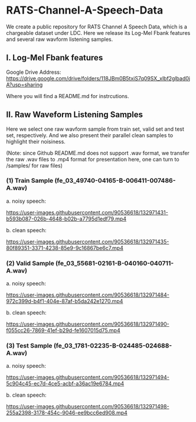# RATS-Channel-A-Speech-Data
We create a public repository for RATS Channel A Speech Data, which is a chargeable dataset under LDC. Here we release its Log-Mel Fbank features and several raw wavform listening samples.

## I. Log-Mel Fbank features

Google Drive Address: <https://drive.google.com/drive/folders/118JBm0B5txiS7q09SX_xlbf2glbad0jA?usp=sharing>

Where you will find a README.md for instrcutions.

## II. Raw Waveform Listening Samples

Here we select one raw wavform sample from train set, valid set and test set, respectively. And we also present their parallel clean samples to highlight their noisiness. 

(Note: since Github README.md does not support .wav format, we transfer the raw .wav files to .mp4 format for presentation here, one can turn to /samples/ for raw files)

### (1) Train Sample (fe_03_49740-04165-B-006411-007486-A.wav)

a. noisy speech: 

https://user-images.githubusercontent.com/90536618/132971431-b593b087-026b-4648-b02b-a7795d1edf79.mp4

b. clean speech:

https://user-images.githubusercontent.com/90536618/132971435-80f89351-3371-4238-85e9-9c16867be6c7.mp4

### (2) Valid Sample (fe_03_55681-02161-B-040160-040711-A.wav)

a. noisy speech: 

https://user-images.githubusercontent.com/90536618/132971484-972c399d-b4f1-404e-87af-b5da242e1270.mp4

b. clean speech:

https://user-images.githubusercontent.com/90536618/132971490-f055cc26-7869-41ef-b29d-fe1607015d75.mp4

### (3) Test Sample (fe_03_1781-02235-B-024485-024688-A.wav)

a. noisy speech: 

https://user-images.githubusercontent.com/90536618/132971494-5c904c45-ec7d-4ce5-acbf-a36ac19e6784.mp4

b. clean speech:

https://user-images.githubusercontent.com/90536618/132971498-255a2398-3178-454c-9046-ee9bcc6ed908.mp4

